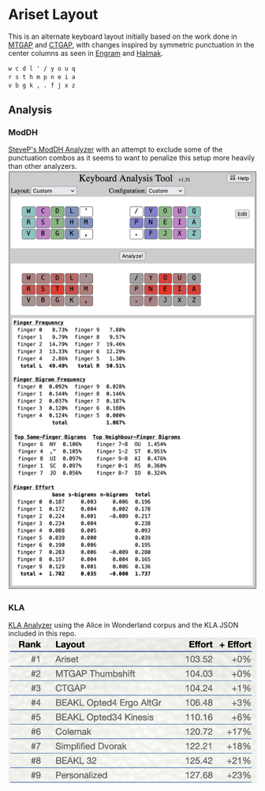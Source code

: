 # Ariset Layout

This is an alternate keyboard layout initially based on the work done in [MTGAP](https://mathematicalmulticore.wordpress.com/the-keyboard-layout-project/) and [CTGAP](https://github.com/CTGAP/ctgap-keyboard-layout), with changes inspired by symmetric punctuation in the center columns as seen in [Engram](https://engram.dev/) and [Halmak](https://github.com/MadRabbit/halmak).

```txt
w c d l ' / y o u q
r s t h m p n e i a
v b g k , . f j x z
```

## Analysis

### ModDH

[SteveP's ModDH Analyzer](https://colemakmods.github.io/mod-dh/analyze.html) with an attempt to exclude some of the punctuation combos as it seems to want to penalize this setup more heavily than other analyzers.
![ModDH Analyzer](ModDH.png)

### KLA

[KLA Analyzer](https://kla.keyboard-design.com) using the Alice in Wonderland corpus and the KLA JSON included in this repo.
![KLA Analyzer](KLA.png)
